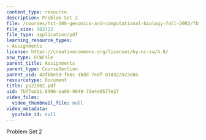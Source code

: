 ```yaml
---
content_type: resource
description: Problem Set 2
file: /courses/hst-508-genomics-and-computational-biology-fall-2002/fbf7ad118496ea00904973e4e0577e27_ps22002.pdf
file_size: 163722
file_type: application/pdf
learning_resource_types:
- Assignments
license: https://creativecommons.org/licenses/by-nc-sa/4.0/
ocw_type: OCWFile
parent_title: Assignments
parent_type: CourseSection
parent_uid: 43fbbe59-f66c-1bdd-7edf-018322523e8a
resourcetype: Document
title: ps22002.pdf
uid: fbf7ad11-8496-ea00-9049-73e4e0577e27
video_files:
  video_thumbnail_file: null
video_metadata:
  youtube_id: null
---
```

Problem Set 2